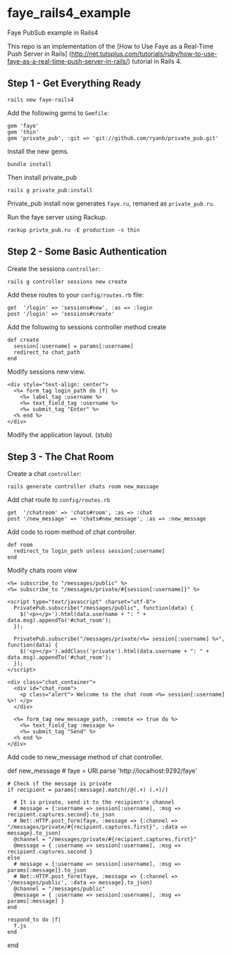 faye_rails4_example
===================

Faye PubSub example in Rails4

This repo is an implementation of the 
[How to Use Faye as a Real-Time Push Server in Rails]
(http://net.tutsplus.com/tutorials/ruby/how-to-use-faye-as-a-real-time-push-server-in-rails/)
tutorial in Rails 4.

Step 1 - Get Everything Ready
-----------------------------

    rails new faye-rails4

Add the following gems to `Gemfile`:

    gem 'faye'
    gem 'thin'
    gem 'private_pub', :git => 'git://github.com/ryanb/private_pub.git'

Install the new gems.

    bundle install

Then install private_pub

    rails g private_pub:install

Private_pub install now generates `faye.ru`, remaned as `private_pub.ru`. 

Run the faye server using Rackup.

    rackup privte_pub.ru -E production -s thin

Step 2 - Some Basic Authentication
----------------------------------

Create the sessions `controller`:

    rails g controller sessions new create

Add these routes to your `config/routes.rb` file:

    get  '/login' => 'sessions#new', :as => :login
    post '/login' => 'sessions#create'

Add the following to sessions controller method create

    def create
      session[:username] = params[:username]
      redirect_to chat_path
    end

Modify sessions new view.

    <div style="text-align: center">
      <%= form_tag login_path do |f| %>
        <%= label_tag :username %>
        <%= text_field_tag :username %>
        <%= submit_tag "Enter" %>
      <% end %>
    </div>

Modify the application layout. (stub)

Step 3 - The Chat Room
----------------------

Create a chat `controller`:

    rails generate controller chats room new_massage

Add chat route to `config/routes.rb`

    get  '/chatroom' => 'chats#room', :as => :chat
    post '/new_message' => 'chats#new_message', :as => :new_message

Add code to room method of chat controller.

    def room
      redirect_to login_path unless session[:username]
    end

Modify chats room view

    <%= subscribe_to "/messages/public" %>
    <%= subscribe_to "/messages/private/#{session[:username]}" %>
      
    <script type="text/javascript" charset="utf-8">
      PrivatePub.subscribe("/messages/public", function(data) {
        $('<p></p>').html(data.username + ": " + data.msg).appendTo('#chat_room');
      });
      
      PrivatePub.subscribe("/messages/private/<%= session[:username] %>", function(data) {
        $('<p></p>').addClass('private').html(data.username + ": " + data.msg).appendTo('#chat_room');
      });
    </script>
      
    <div class="chat_container">
      <div id="chat_room">
        <p class="alert"> Welcome to the chat room <%= session[:username] %>! </p>
      </div>
      
      <%= form_tag new_message_path, :remote => true do %>
        <%= text_field_tag :message %>
        <%= submit_tag "Send" %>
      <% end %>
    </div>

Add code to new_message method of chat controller.

  def new_message
    # faye = URI.parse 'http://localhost:9292/faye'
    
    # Check if the message is private
    if recipient = params[:message].match(/@(.+) (.+)/)
      
      # It is private, send it to the recipient's channel
      # message = {:username => session[:username], :msg => recipient.captures.second}.to_json
      # Net::HTTP.post_form(faye, :message => {:channel => "/messages/private/#{recipient.captures.first}", :data => message}.to_json)
      @channel = "/messages/private/#{recipient.captures.first}"
      @message = { :username => session[:username], :msg => recipient.captures.second }
    else
      # message = {:username => session[:username], :msg => params[:message]}.to_json
      # Net::HTTP.post_form(faye, :message => {:channel => '/messages/public', :data => message}.to_json)
      @channel = "/messages/public"
      @message = { :username => session[:username], :msg => params[:message] }
    end
    
    respond_to do |f|
      f.js
    end
  end
